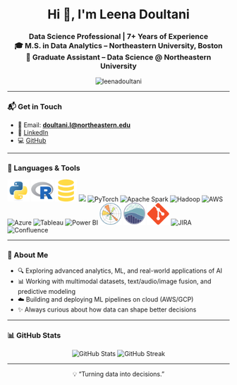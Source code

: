 <h1 align="center">Hi 👋, I'm Leena Doultani</h1>
<h3 align="center">
Data Science Professional | 7+ Years of Experience<br>
🎓 M.S. in Data Analytics – Northeastern University, Boston<br>
🧠 Graduate Assistant – Data Science @ Northeastern University
</h3>

<p align="center">
  <img src="https://komarev.com/ghpvc/?username=leenadoultani&label=Profile%20views&color=0e75b6&style=flat" alt="leenadoultani" />
</p>

---

### 📬 Get in Touch

- 📧 Email: **doultani.l@northeastern.edu**  
- 💼 [LinkedIn](https://www.linkedin.com/in/leena-doultani/)  
- 💻 [GitHub](https://github.com/leenadoultani)

---

### 🧰 Languages & Tools

<p align="left">
  <!-- Programming -->
  <img src="https://raw.githubusercontent.com/devicons/devicon/master/icons/python/python-original.svg" alt="Python" width="50" height="50"/>
  <img src="https://raw.githubusercontent.com/devicons/devicon/master/icons/r/r-original.svg" alt="R" width="50" height="50"/>
  <img src="https://raw.githubusercontent.com/devicons/devicon/master/icons/sql/sql-original.svg" alt="SQL" width="50" height="50"/>
  <img src="![download](https://github.com/user-attachments/assets/9abf835e-a1e7-402a-a97c-e208c2b4fcff)"/>
  <img src="https://upload.wikimedia.org/wikipedia/commons/1/1f/PyTorch_logo.png" alt="PyTorch" width="50" height="50"/>
  <img src="https://www.vectorlogo.zone/logos/apache_spark/apache_spark-icon.svg" alt="Apache Spark" width="50" height="50"/>
  <img src="https://www.vectorlogo.zone/logos/apache_hadoop/apache_hadoop-icon.svg" alt="Hadoop" width="50" height="50"/>
  <img src="https://raw.githubusercontent.com/devicons/devicon/master/icons/aws/aws-original.svg" alt="AWS" width="50" height="50"/>
  <img src="https://www.vectorlogo.zone/logos/microsoft_azure/microsoft_azure-icon.svg" alt="Azure" width="50" height="50"/>
  <img src="https://raw.githubusercontent.com/devicons/devicon/master/icons/tableau/tableau-original-wordmark.svg" alt="Tableau" width="50" height="50"/>
  <img src="https://upload.wikimedia.org/wikipedia/commons/e/ec/Power_BI_Logo_2022.svg" alt="Power BI" width="50" height="50"/>
  <img src="https://raw.githubusercontent.com/devicons/devicon/master/icons/matplotlib/matplotlib-original.svg" alt="Matplotlib" width="50" height="50"/>
  <img src="https://raw.githubusercontent.com/devicons/devicon/master/icons/seaborn/seaborn-original.svg" alt="Seaborn" width="50" height="50"/>
  <img src="https://raw.githubusercontent.com/devicons/devicon/master/icons/git/git-original.svg" alt="Git" width="50" height="50"/>
  <img src="https://www.vectorlogo.zone/logos/atlassian/jira-icon.svg" alt="JIRA" width="50" height="50"/>
  <img src="https://www.vectorlogo.zone/logos/atlassian/confluence-icon.svg" alt="Confluence" width="50" height="50"/>
</p>


---

### 🧠 About Me

- 🔍 Exploring advanced analytics, ML, and real-world applications of AI  
- 📊 Working with multimodal datasets, text/audio/image fusion, and predictive modeling  
- ☁️ Building and deploying ML pipelines on cloud (AWS/GCP)  
- ✨ Always curious about how data can shape better decisions

---

### 📊 GitHub Stats

<p align="center">
  <img src="https://github-readme-stats.vercel.app/api?username=leenad007&show_icons=true&theme=dracula&hide_border=true" alt="GitHub Stats" width="48%" />
  <img src="https://github-readme-streak-stats.herokuapp.com/?user=leenad007&theme=dracula&hide_border=true" alt="GitHub Streak" width="48%" />
</p>


---

<p align="center">
💡 “Turning data into decisions.”  
</p>
